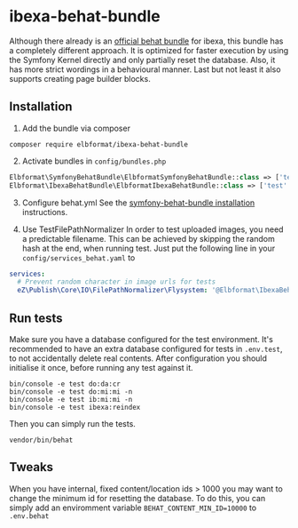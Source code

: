# ibexa-behat-bundle
Although there already is an [official behat bundle](https://github.com/ibexa/behat) for ibexa, this bundle has a completely different approach.
It is optimized for faster execution by using the Symfony Kernel directly and only partially reset the database.
Also, it has more strict wordings in a behavioural manner.
Last but not least it also supports creating page builder blocks.

## Installation

1. Add the bundle via composer
```console
composer require elbformat/ibexa-behat-bundle
```

2. Activate bundles in `config/bundles.php`
```php
Elbformat\SymfonyBehatBundle\ElbformatSymfonyBehatBundle::class => ['test' => true],
Elbformat\IbexaBehatBundle\ElbformatIbexaBehatBundle::class => ['test' => true],
```

3. Configure behat.yml
See the [symfony-behat-bundle installation](https://packagist.org/packages/elbformat/symfony-behat-bundle) instructions.

4. Use TestFilePathNormalizer
In order to test uploaded images, you need a predictable filename. 
This can be achieved by skipping the random hash at the end, when running test.
Just put the following line in your `config/services_behat.yaml` to
```yaml
services:
  # Prevent random character in image urls for tests
  eZ\Publish\Core\IO\FilePathNormalizer\Flysystem: '@Elbformat\IbexaBehatBundle\IO\TestFilePathNormalizer'
```

## Run tests
Make sure you have a database configured for the test environment.
It's recommended to have an extra database configured for tests in `.env.test`, to not accidentally delete real contents.
After configuration you should initialise it once, before running any test against it.

```shell
bin/console -e test do:da:cr
bin/console -e test do:mi:mi -n
bin/console -e test ib:mi:mi -n
bin/console -e test ibexa:reindex
```

Then you can simply run the tests.
```shell
vendor/bin/behat
```

## Tweaks
When you have internal, fixed content/location ids > 1000 you may want to change the minimum id for resetting the database.
To do this, you can simply add an enviromment variable `BEHAT_CONTENT_MIN_ID=10000` to `.env.behat`